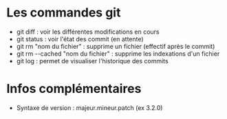 # Les commandes git

- git diff : voir les différentes modifications en cours
- git status : voir l'état des commit (en attente)
- git rm "nom du fichier" : supprime un fichier (effectif après le commit)
- git rm --cached "nom du fichier" : supprime les indexations d'un fichier
- git log : permet de visualiser l'historique des commits

# Infos complémentaires

- Syntaxe de version : majeur.mineur.patch (ex 3.2.0)
